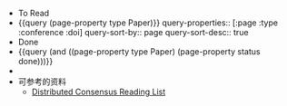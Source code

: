 - To Read
- {{query (page-property type Paper)}}
  query-properties:: [:page :type :conference :doi]
  query-sort-by:: page
  query-sort-desc:: true
- Done
- {{query (and ((page-property type Paper) (page-property status done)))}}
-
- 可参考的资料
	- [Distributed Consensus Reading List](https://github.com/heidihoward/distributed-consensus-reading-list)